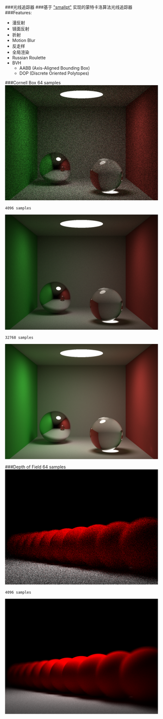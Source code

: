 ###光线追踪器
###基于 ["smallpt"](http://kevinbeason.com/smallpt/) 实现的蒙特卡洛算法光线追踪器
###Features:
* 漫反射
* 镜面反射
* 折射
* Motion Blur
* 反走样
* 全局渲染
* Russian Roulette
* BVH
	-	AABB (Axis-Aligned Bounding Box)
	-	DOP	(Discrete Oriented Polytopes)

###Cornell Box
	64 samples
![](./image/cornell_box_64.png)

	4096 samples
![](./image/cornell_box_4096.png)

	32768 samples
![](./image/cornell_box_32768.png)


###Depth of Field
	64 samples
![](./image/depth_of_field_64.png)

	4096 samples
![](./image/depth_of_field_4096.png)
